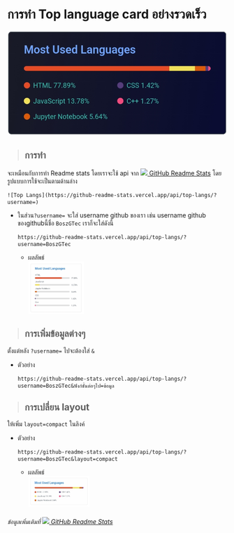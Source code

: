 # การทำ Top language card อย่างรวดเร็ว
![Top Langs](img/SmartSelect_20220517-220343_Opera.jpg)
> ## การทำ
   จะเหมือนกับการทำ Readme stats โดยเราจะใช้ api จาก [<img height="20px" src="https://camo.githubusercontent.com/9ad8cfe3215fff758ea74784f86ef0de25b6acfbd6a4fab19d9a13ff47b05843/68747470733a2f2f7265732e636c6f7564696e6172792e636f6d2f616e7572616768617a72612f696d6167652f75706c6f61642f76313539343930383234322f6c6f676f5f636373776d652e737667" />
   GitHub Readme Stats](https://github.com/anuraghazra/github-readme-stats#top-languages-card)
   โดยรูปแบบการใช้จะเป็นตามด้านล่าง
   ```
   ![Top Langs](https://github-readme-stats.vercel.app/api/top-langs/?username=)
   ```
   + ในส่วน```?username=``` จะใส่ username github ของเรา เช่น 
     username github ของgithubนี้ชื่อ ```BoszGTec``` เราก็จะใส่ดังนี้
     ```
     https://github-readme-stats.vercel.app/api/top-langs/?username=BoszGTec
     ```
     + ผลลัพธ์ <br>
       <img height="120px" src="img/SmartSelect_20220517-220403_Opera.jpg" />


> ## การเพิ่มข้อมูลต่างๆ
   ตั้งแต่หลัง ```?username=```  ไปจะต้องใส่ ```&```
   + ตัวอย่าง
     ```
     https://github-readme-stats.vercel.app/api/top-langs/?username=BoszGTec&ฟังก์ชั่นต่อๆไป=ข้อมูล
     ```


> ## การเปลี่ยน layout
   ให้เพิ่ม ```layout=compact``` ในลิงค์
   + ตัวอย่าง
     ```
     https://github-readme-stats.vercel.app/api/top-langs/?username=BoszGTec&layout=compact
     ```
     + ผลลัพธ์ <br>
       <img height="70px" src="img/SmartSelect_20220517-220431_Opera.jpg" />


###### ข้อมูลเพิ่มเติมที่ [<img height="20px" src="https://camo.githubusercontent.com/9ad8cfe3215fff758ea74784f86ef0de25b6acfbd6a4fab19d9a13ff47b05843/68747470733a2f2f7265732e636c6f7564696e6172792e636f6d2f616e7572616768617a72612f696d6167652f75706c6f61642f76313539343930383234322f6c6f676f5f636373776d652e737667" /> GitHub Readme Stats](https://github.com/anuraghazra/github-readme-stats)




